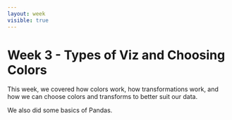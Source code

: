 ```yaml
---
layout: week
visible: true
---
```


# Week 3 - Types of Viz and Choosing Colors

This week, we covered how colors work, how transformations work, and how we can
choose colors and transforms to better suit our data.

We also did some basics of Pandas.
